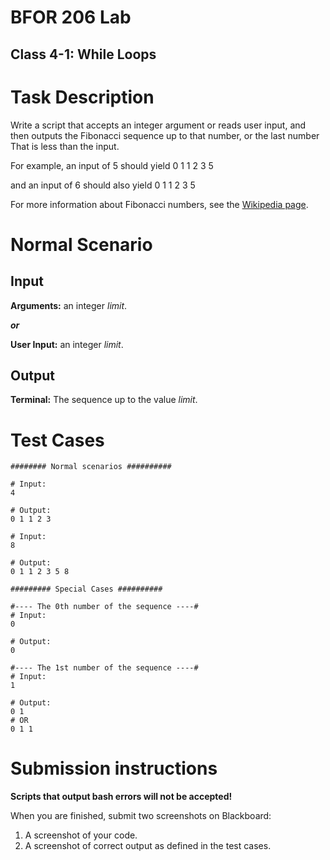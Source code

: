 # BFOR 206 Lab
## Class 4-1: While Loops


# Task Description

Write a script that accepts an integer argument or
reads user input, and then outputs the Fibonacci
sequence up to that number, or the last number That
is less than the input.

For example, an input of 5 should yield
0 1 1 2 3 5

and an input of 6 should also yield
0 1 1 2 3 5

For more information about Fibonacci numbers,
see the
[Wikipedia page](https://en.wikipedia.org/wiki/Fibonacci_number).



# Normal Scenario

## Input
**Arguments:** an integer *limit*.

***or***

**User Input:** an integer *limit*.

## Output
**Terminal:** The sequence up to the value *limit*.





# Test Cases

```shell
######## Normal scenarios ##########

# Input:
4

# Output:
0 1 1 2 3  

# Input:
8

# Output:
0 1 1 2 3 5 8

######### Special Cases ##########

#---- The 0th number of the sequence ----#
# Input:
0

# Output:
0

#---- The 1st number of the sequence ----#
# Input:
1

# Output:
0 1
# OR
0 1 1

```




# Submission instructions

**Scripts that output bash errors will not be accepted!**

When you are finished, submit two screenshots on Blackboard:
1.  A screenshot of your code.
2.  A screenshot of correct output as defined in the
    test  cases.
